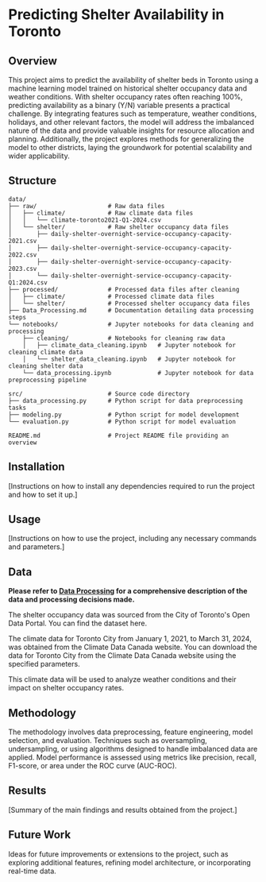 # Predicting Shelter Availability in Toronto

## Overview

This project aims to predict the availability of shelter beds in Toronto using a machine learning model trained on historical shelter occupancy data and weather conditions. With shelter occupancy rates often reaching 100%, predicting availability as a binary (Y/N) variable presents a practical challenge. By integrating features such as temperature, weather conditions, holidays, and other relevant factors, the model will address the imbalanced nature of the data and provide valuable insights for resource allocation and planning. Additionally, the project explores methods for generalizing the model to other districts, laying the groundwork for potential scalability and wider applicability. 

## Structure
```
data/
├── raw/                    # Raw data files  
│   ├── climate/            # Raw climate data files  
│   │   └── climate-toronto2021-Q1-2024.csv  
│   └── shelter/            # Raw shelter occupancy data files  
│       ├── daily-shelter-overnight-service-occupancy-capacity-2021.csv  
│       ├── daily-shelter-overnight-service-occupancy-capacity-2022.csv  
│       ├── daily-shelter-overnight-service-occupancy-capacity-2023.csv  
│       └── daily-shelter-overnight-service-occupancy-capacity-Q1:2024.csv  
├── processed/              # Processed data files after cleaning  
│   ├── climate/            # Processed climate data files  
│   └── shelter/            # Processed shelter occupancy data files  
├── Data_Processing.md      # Documentation detailing data processing steps  
└── notebooks/              # Jupyter notebooks for data cleaning and processing  
    ├── cleaning/           # Notebooks for cleaning raw data  
    │   ├── climate_data_cleaning.ipynb   # Jupyter notebook for cleaning climate data  
    │   └── shelter_data_cleaning.ipynb   # Jupyter notebook for cleaning shelter data  
    └── data_processing.ipynb             # Jupyter notebook for data preprocessing pipeline  

src/                        # Source code directory  
├── data_processing.py      # Python script for data preprocessing tasks  
├── modeling.py             # Python script for model development  
└── evaluation.py           # Python script for model evaluation  

README.md                   # Project README file providing an overview  
```

## Installation

[Instructions on how to install any dependencies required to run the project and how to set it up.]

## Usage

[Instructions on how to use the project, including any necessary commands and parameters.]

## Data
**Please refer to [Data Processing](data/DATA_PROCESSING.md) for a comprehensive description of the data and processing decisions made.**

The shelter occupancy data was sourced from the City of Toronto's Open Data Portal. You can find the dataset here.

The climate data for Toronto City from January 1, 2021, to March 31, 2024, was obtained from the Climate Data Canada website. You can download the data for Toronto City from the Climate Data Canada website using the specified parameters.

This climate data will be used to analyze weather conditions and their impact on shelter occupancy rates.
## Methodology

The methodology involves data preprocessing, feature engineering, model selection, and evaluation. Techniques such as oversampling, undersampling, or using algorithms designed to handle imbalanced data are applied. Model performance is assessed using metrics like precision, recall, F1-score, or area under the ROC curve (AUC-ROC).

## Results

[Summary of the main findings and results obtained from the project.]

## Future Work

Ideas for future improvements or extensions to the project, such as exploring additional features, refining model architecture, or incorporating real-time data.
